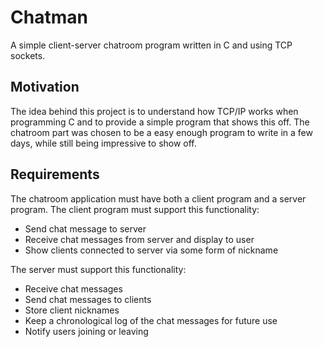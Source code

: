 # Chatman

A simple client-server chatroom program written in C and using TCP sockets.

## Motivation

The idea behind this project is to understand how TCP/IP works when programming
C and to provide a simple program that shows this off. The chatroom part
was chosen to be a easy enough program to write in a few days, while still being 
impressive to show off.

## Requirements

The chatroom application must have both a client program and a server program.
The client program must support this functionality:
 - Send chat message to server
 - Receive chat messages from server and display to user
 - Show clients connected to server via some form of nickname

The server must support this functionality:
 - Receive chat messages
 - Send chat messages to clients 
 - Store client nicknames
 - Keep a chronological log of the chat messages for future use
 - Notify users joining or leaving
